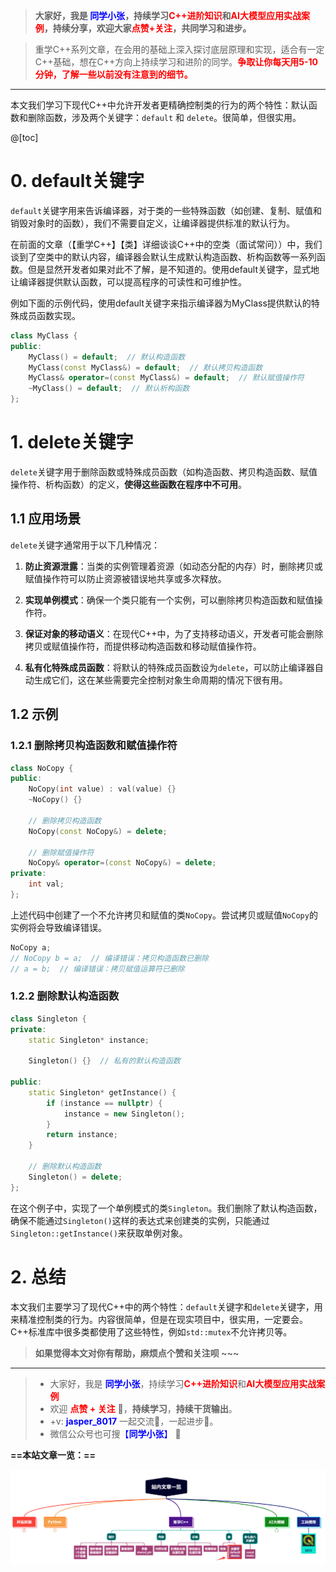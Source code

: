 

> **大家好，我是 <font color=blue>同学小张</font>，持续学习<font color=red>C++进阶知识</font>和<font color=red>AI大模型应用实战案例</font>，持续分享，欢迎大家<font color=red>点赞+关注</font>，共同学习和进步。**

> 重学C++系列文章，在会用的基础上深入探讨底层原理和实现，适合有一定C++基础，想在C++方向上持续学习和进阶的同学。**<font color=red>争取让你每天用5-10分钟，了解一些以前没有注意到的细节。</font>**

---

本文我们学习下现代C++中允许开发者更精确控制类的行为的两个特性：默认函数和删除函数，涉及两个关键字：```default``` 和 ```delete```。很简单，但很实用。

@[toc]

# 0. default关键字

`default`关键字用来告诉编译器，对于类的一些特殊函数（如创建、复制、赋值和销毁对象时的函数），我们不需要自定义，让编译器提供标准的默认行为。

在前面的文章（【重学C++】【类】详细谈谈C++中的空类（面试常问））中，我们谈到了空类中的默认内容，编译器会默认生成默认构造函数、析构函数等一系列函数。但是显然开发者如果对此不了解，是不知道的。使用default关键字，显式地让编译器提供默认函数，可以提高程序的可读性和可维护性。

例如下面的示例代码，使用default关键字来指示编译器为MyClass提供默认的特殊成员函数实现。

```cpp
class MyClass {
public:
    MyClass() = default;  // 默认构造函数
    MyClass(const MyClass&) = default;  // 默认拷贝构造函数
    MyClass& operator=(const MyClass&) = default;  // 默认赋值操作符
    ~MyClass() = default;  // 默认析构函数
};
```

# 1. delete关键字

`delete`关键字用于删除函数或特殊成员函数（如构造函数、拷贝构造函数、赋值操作符、析构函数）的定义，**使得这些函数在程序中不可用**。

## 1.1 应用场景

`delete`关键字通常用于以下几种情况：

1. **防止资源泄露**：当类的实例管理着资源（如动态分配的内存）时，删除拷贝或赋值操作符可以防止资源被错误地共享或多次释放。

2. **实现单例模式**：确保一个类只能有一个实例，可以删除拷贝构造函数和赋值操作符。

3. **保证对象的移动语义**：在现代C++中，为了支持移动语义，开发者可能会删除拷贝或赋值操作符，而提供移动构造函数和移动赋值操作符。

4. **私有化特殊成员函数**：将默认的特殊成员函数设为`delete`，可以防止编译器自动生成它们，这在某些需要完全控制对象生命周期的情况下很有用。

## 1.2 示例

### 1.2.1 删除拷贝构造函数和赋值操作符

```cpp
class NoCopy {
public:
    NoCopy(int value) : val(value) {}
    ~NoCopy() {}

    // 删除拷贝构造函数
    NoCopy(const NoCopy&) = delete;

    // 删除赋值操作符
    NoCopy& operator=(const NoCopy&) = delete;
private:
    int val;
};
```

上述代码中创建了一个不允许拷贝和赋值的类`NoCopy`。尝试拷贝或赋值`NoCopy`的实例将会导致编译错误。

```cpp
NoCopy a;
// NoCopy b = a;  // 编译错误：拷贝构造函数已删除
// a = b;  // 编译错误：拷贝赋值运算符已删除
```

### 1.2.2 删除默认构造函数

```cpp
class Singleton {
private:
    static Singleton* instance;

    Singleton() {}  // 私有的默认构造函数

public:
    static Singleton* getInstance() {
        if (instance == nullptr) {
            instance = new Singleton();
        }
        return instance;
    }

    // 删除默认构造函数
    Singleton() = delete;
};
```

在这个例子中，实现了一个单例模式的类`Singleton`。我们删除了默认构造函数，确保不能通过`Singleton()`这样的表达式来创建类的实例，只能通过`Singleton::getInstance()`来获取单例对象。

# 2. 总结

本文我们主要学习了现代C++中的两个特性：`default`关键字和`delete`关键字，用来精准控制类的行为。内容很简单，但是在现实项目中，很实用，一定要会。C++标准库中很多类都使用了这些特性，例如`std::mutex`不允许拷贝等。

> **如果觉得本文对你有帮助，麻烦点个赞和关注呗 ~~~**

---

> - 大家好，我是 <font color=blue>**同学小张**</font>，持续学习<font color=red>**C++进阶知识**</font>和<font color=red>**AI大模型应用实战案例**</font>
> - 欢迎 <font color=red>**点赞 + 关注**</font> 👏，**持续学习**，**持续干货输出**。
> - +v: <font color=blue>**jasper_8017**</font> 一起交流💬，一起进步💪。
> - 微信公众号也可搜<font color=blue>【**同学小张**】</font> 🙏

**==本站文章一览：==**

![alt text](image-7.png)



